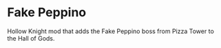 # Fake Peppino

Hollow Knight mod that adds the Fake Peppino boss from Pizza Tower to the Hall of Gods.
